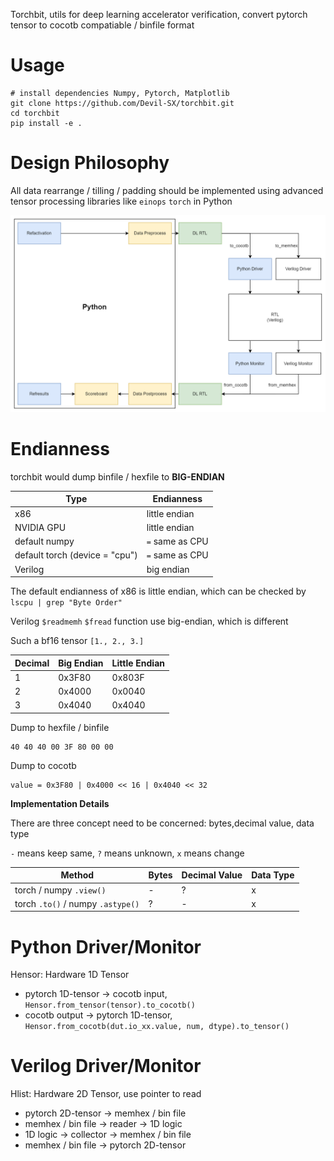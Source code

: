 Torchbit, utils for deep learning accelerator verification, convert pytorch tensor to cocotb compatiable / binfile format

# Usage

```
# install dependencies Numpy, Pytorch, Matplotlib
git clone https://github.com/Devil-SX/torchbit.git
cd torchbit
pip install -e .
```

# Design Philosophy

All data rearrange / tilling / padding should be implemented using advanced tensor processing libraries like `einops` `torch` in Python

![Diagram](torchbit.drawio.png)

# Endianness

torchbit would dump binfile / hexfile to **BIG-ENDIAN**

| Type | Endianness | 
| --- | --- |
| x86 | little endian | 
| NVIDIA GPU | little endian |
| default numpy | `=` same as CPU |
| default torch (device = "cpu") | `=` same as CPU |
| Verilog | big endian |


The default endianness of x86 is little endian, which can be checked by `lscpu | grep "Byte Order"`

Verilog `$readmemh` `$fread` function use big-endian, which is different

Such a bf16 tensor `[1., 2., 3.]`

| Decimal |  Big Endian | Little Endian|
|---  | --- | --- |
| 1 | 0x3F80 | 0x803F |
| 2 | 0x4000 | 0x0040 |
| 3 | 0x4040 | 0x4040 |


Dump to hexfile / binfile

```
40 40 40 00 3F 80 00 00
```

Dump to cocotb

```
value = 0x3F80 | 0x4000 << 16 | 0x4040 << 32
```

**Implementation Details**

There are three concept need to be concerned: bytes,decimal value, data type

`-` means keep same, `?` means unknown, `x` means change

| Method | Bytes | Decimal Value| Data Type |
| --- | --- | --- | --- |
| torch / numpy `.view()` | - | ? | x |
| torch `.to()` / numpy `.astype()` | ? | - | x |


# Python Driver/Monitor

Hensor: Hardware 1D Tensor

- pytorch 1D-tensor -> cocotb input, `Hensor.from_tensor(tensor).to_cocotb()`
- cocotb output -> pytorch 1D-tensor, `Hensor.from_cocotb(dut.io_xx.value, num, dtype).to_tensor()`

# Verilog Driver/Monitor

Hlist: Hardware 2D Tensor, use pointer to read

- pytorch 2D-tensor -> memhex / bin file
- memhex / bin file -> reader -> 1D logic
- 1D logic ->  collector -> memhex / bin file
- memhex / bin file -> pytorch 2D-tensor
